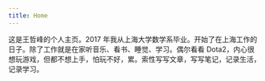 ```yaml
---
title: Home
---
```


这是王哲峰的个人主页。2017 年我从上海大学数学系毕业。开始了在上海工作的日子。除了工作就是在家听音乐、看书、睡觉、学习。偶尔看看 Dota2，内心很想玩游戏，但都不想上手，怕玩不好，累。索性写写文章，写写笔记，记录生活，记录学习。


